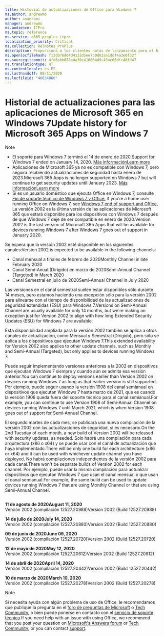 ```yaml
---
title: Historial de actualizaciones de Office para Windows 7
ms.author: andrewmo
author: anankani
manager: andrewmo
ms.audience: ITPro
ms.topic: reference
ms.service: o365-proplus-itpro
localization_priority: Critical
ms.collection: RelNotes_ProPlus
description: Proporciona a los clientes notas de lanzamiento para el historial de actualizaciones de las aplicaciones de Microsoft 365 para Windows 7
ms.openlocfilehash: f13db76d04d4132d5ee7c0d02aa1ddf4a2e0f32f
ms.sourcegitcommit: 4fd6ebb878e4a30e416064d9c434c66dfc48fd47
ms.translationtype: HT
ms.contentlocale: es-ES
ms.lasthandoff: 08/11/2020
ms.locfileid: "46634866"
---
```

# <a name="update-history-for-microsoft-365-apps-on-windows-7"></a><span data-ttu-id="c065d-103">Historial de actualizaciones para las aplicaciones de Microsoft 365 en Windows 7</span><span class="sxs-lookup"><span data-stu-id="c065d-103">Update history for Microsoft 365 Apps on Windows 7</span></span> 

 > [!NOTE]
>
>- <span data-ttu-id="c065d-104">El soporte para Windows 7 terminó el 14 de enero de 2020.</span><span class="sxs-lookup"><span data-stu-id="c065d-104">Support for Windows 7 ended on January 14, 2020.</span></span> [<span data-ttu-id="c065d-105">Más información</span><span class="sxs-lookup"><span data-stu-id="c065d-105">Learn more</span></span>](https://www.microsoft.com/microsoft-365/windows/end-of-windows-7-support?rtc=1)
>- <span data-ttu-id="c065d-106">Aplicaciones de Microsoft 365 ya no es compatible con Windows 7, pero seguirá recibiendo actualizaciones de seguridad hasta enero de 2023.</span><span class="sxs-lookup"><span data-stu-id="c065d-106">Microsoft 365 Apps is no longer supported on Windows 7 but will continue to get security updates until January 2023.</span></span> [<span data-ttu-id="c065d-107">Más información</span><span class="sxs-lookup"><span data-stu-id="c065d-107">Learn more</span></span>](https://docs.microsoft.com/DeployOffice/windows-7-support)
>- <span data-ttu-id="c065d-108">Si es un usuario doméstico que ejecuta Office en Windows 7, consulte [Fin de soporte técnico de Windows 7 y Office.](https://support.office.com/en-us/article/windows-7-end-of-support-and-office-78f20fab-b57b-44d7-8368-06a8493f3cb9?ui=en-US&rs=en-US&ad=US) </span><span class="sxs-lookup"><span data-stu-id="c065d-108">If you’re a home user running Office on Windows 7, see [Windows 7 end of support and Office.](https://support.office.com/en-us/article/windows-7-end-of-support-and-office-78f20fab-b57b-44d7-8368-06a8493f3cb9?ui=en-US&rs=en-US&ad=US)</span></span>
<span data-ttu-id="c065d-109">La versión 2002 es la última versión de las aplicaciones de Microsoft 365 que estará disponible para los dispositivos con Windows 7 después de que Windows 7 deje de ser compatible en enero de 2020.</span><span class="sxs-lookup"><span data-stu-id="c065d-109">Version 2002 is the last version of Microsoft 365 Apps that will be available for devices running Windows 7 after Windows 7 goes out of support in January 2020.</span></span>  

<span data-ttu-id="c065d-110">Se espera que la versión 2002 esté disponible en los siguientes canales:</span><span class="sxs-lookup"><span data-stu-id="c065d-110">Version 2002 is expected to be available in the following channels:</span></span>
- <span data-ttu-id="c065d-111">Canal mensual a finales de febrero de 2020</span><span class="sxs-lookup"><span data-stu-id="c065d-111">Monthly Channel in late February 2020</span></span>
- <span data-ttu-id="c065d-112">Canal Semi-Anual (Dirigido) en marzo de 2020</span><span class="sxs-lookup"><span data-stu-id="c065d-112">Semi-Annual Channel (Targeted) in March 2020</span></span>
- <span data-ttu-id="c065d-113">Canal Semestral en julio de 2020</span><span class="sxs-lookup"><span data-stu-id="c065d-113">Semi-Annual Channel in July 2020</span></span>

<span data-ttu-id="c065d-114">Las versiones en el canal semestral suelen estar disponibles sólo durante 14 meses, pero estamos haciendo una excepción sólo para la versión 2002 para alinearse con el tiempo de disponibilidad de las actualizaciones de seguridad extendidas (ESU) para Windows 7.</span><span class="sxs-lookup"><span data-stu-id="c065d-114">Versions on Semi-Annual Channel are usually available for only 14 months, but we're making an exception just for Version 2002 to align with how long Extended Security Updates (ESU) for Windows 7 are available.</span></span>

<span data-ttu-id="c065d-115">Esta disponibilidad ampliada para la versión 2002 también se aplica a otros canales de actualización, como Mensual y Semestral (Dirigido), pero sólo se aplica a los dispositivos que ejecutan Windows 7.</span><span class="sxs-lookup"><span data-stu-id="c065d-115">This extended availability for Version 2002 also applies to other update channels, such as Monthly and Semi-Annual (Targeted), but only applies to devices running Windows 7.</span></span>

<span data-ttu-id="c065d-116">Puede seguir implementando versiones anteriores a la 2002 en dispositivos que ejecutan Windows 7 siempre y cuando aún se admita esa versión anterior.</span><span class="sxs-lookup"><span data-stu-id="c065d-116">You can continue to deploy versions earlier than Version 2002 on devices running Windows 7 as long as that earlier version is still supported.</span></span> <span data-ttu-id="c065d-117">Por ejemplo, puede seguir usando la versión 1908 del canal semianual en dispositivos que ejecutan Windows 7 hasta marzo de 2021, que es cuando la versión 1908 queda fuera del soporte técnico para el canal semianual.</span><span class="sxs-lookup"><span data-stu-id="c065d-117">For example, you can continue to use Version 1908 of Semi-Annual Channel on devices running Windows 7 until March 2021, which is when Version 1908 goes out of support for Semi-Annual Channel.</span></span>

<span data-ttu-id="c065d-118">El segundo martes de cada mes, se publicará una nueva compilación de la versión 2002 con las actualizaciones de seguridad, si es necesario.</span><span class="sxs-lookup"><span data-stu-id="c065d-118">On the 2nd Tuesday of each month, a new build of Version 2002 will be released with security updates, as needed.</span></span> <span data-ttu-id="c065d-119">Solo habrá una compilación para cada arquitectura (x86 o x64) y se puede usar con el canal de actualización que haya implementado.</span><span class="sxs-lookup"><span data-stu-id="c065d-119">There will be only one build for each architecture (x86 or x64) and it can be used with whichever update channel you have deployed.</span></span> <span data-ttu-id="c065d-120">No habrá compilaciones independientes de la versión 2002 para cada canal.</span><span class="sxs-lookup"><span data-stu-id="c065d-120">There won't be separate builds of Version 2002 for each channel.</span></span> <span data-ttu-id="c065d-121">Por ejemplo, puede usar la misma compilación para actualizar dispositivos que ejecutan Windows 7 que usan el canal mensual o que usan el canal semianual.</span><span class="sxs-lookup"><span data-stu-id="c065d-121">For example, the same build can be used to update devices running Windows 7 that are using Monthly Channel or that are using Semi-Annual Channel.</span></span>

##

[//]: # (NO ELIMINAR)

<span data-ttu-id="c065d-123">**11 de agosto de 2020**</span><span class="sxs-lookup"><span data-stu-id="c065d-123">**August 11, 2020**</span></span><br/>
<span data-ttu-id="c065d-124">Versión 2002 (compilación 12527.20988)</span><span class="sxs-lookup"><span data-stu-id="c065d-124">Version 2002 (Build 12527.20988)</span></span><br/>

<span data-ttu-id="c065d-125">**14 de julio de 2020**</span><span class="sxs-lookup"><span data-stu-id="c065d-125">**July 14, 2020**</span></span><br/>
<span data-ttu-id="c065d-126">Versión 2002 (compilación 12527.20880)</span><span class="sxs-lookup"><span data-stu-id="c065d-126">Version 2002 (Build 12527.20880)</span></span><br/>

<span data-ttu-id="c065d-127">**09 de junio de 2020**</span><span class="sxs-lookup"><span data-stu-id="c065d-127">**June 09, 2020**</span></span><br/>
<span data-ttu-id="c065d-128">Versión 2002 (compilación 12527.20720)</span><span class="sxs-lookup"><span data-stu-id="c065d-128">Version 2002 (Build 12527.20720)</span></span><br/>

<span data-ttu-id="c065d-129">**12 de mayo de 2020**</span><span class="sxs-lookup"><span data-stu-id="c065d-129">**May 12, 2020**</span></span><br/>
<span data-ttu-id="c065d-130">Versión 2002 (compilación 12527.20612)</span><span class="sxs-lookup"><span data-stu-id="c065d-130">Version 2002 (Build 12527.20612)</span></span><br/>

<span data-ttu-id="c065d-131">**14 de abril de 2020**</span><span class="sxs-lookup"><span data-stu-id="c065d-131">**April 14, 2020**</span></span><br/>
<span data-ttu-id="c065d-132">Versión 2002 (compilación 12527.20442)</span><span class="sxs-lookup"><span data-stu-id="c065d-132">Version 2002 (Build 12527.20442)</span></span><br/>

<span data-ttu-id="c065d-133">**10 de marzo de 2020**</span><span class="sxs-lookup"><span data-stu-id="c065d-133">**March 10, 2020**</span></span><br/>
<span data-ttu-id="c065d-134">Versión 2002 (compilación 12527.20278)</span><span class="sxs-lookup"><span data-stu-id="c065d-134">Version 2002 (Build 12527.20278)</span></span><br/>




> [!NOTE]
> <span data-ttu-id="c065d-135">Si necesita ayuda con algún problema de uso de Office, le recomendamos que publique la pregunta en el [foro de preguntas de Microsoft](https://answers.microsoft.com/) o [Tech Community](https://techcommunity.microsoft.com/), o bien puede ponerse en contacto con el [servicio de soporte técnico](https://support.microsoft.com/contactus).</span><span class="sxs-lookup"><span data-stu-id="c065d-135">If you need help with an issue with using Office, we recommend that you post your question on [Microsoft's Answers forum](https://answers.microsoft.com/) or [Tech Community](https://techcommunity.microsoft.com/), or you can contact [support](https://support.microsoft.com/contactus).</span></span>
